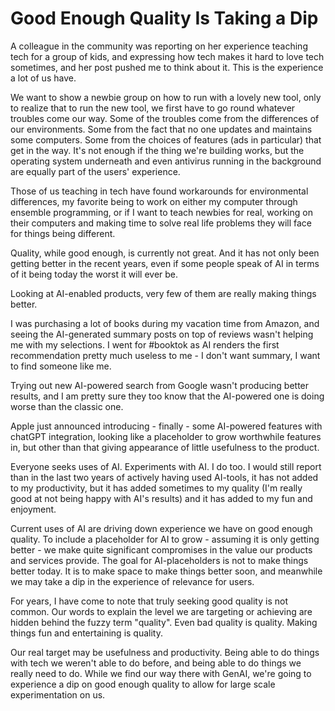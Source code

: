 # Good Enough Quality Is Taking a Dip

A colleague in the community was reporting on her experience teaching tech for a group of kids, and expressing how tech makes it hard to love tech sometimes, and her post pushed me to think about it. This is the experience a lot of us have.

We want to show a newbie group on how to run with a lovely new tool, only to realize that to run the new tool, we first have to go round whatever troubles come our way. Some of the troubles come from the differences of our environments. Some from the fact that no one updates and maintains some computers. Some from the choices of features (ads in particular) that get in the way. It's not enough if the thing we're building works, but the operating system underneath and even antivirus running in the background are equally part of the users' experience.

Those of us teaching in tech have found workarounds for environmental differences, my favorite being to work on either my computer through ensemble programming, or if I want to teach newbies for real, working on their computers and making time to solve real life problems they will face for things being different.

Quality, while good enough, is currently not great. And it has not only been getting better in the recent years, even if some people speak of AI in terms of it being today the worst it will ever be.

Looking at AI-enabled products, very few of them are really making things better.

I was purchasing a lot of books during my vacation time from Amazon, and seeing the AI-generated summary posts on top of reviews wasn't helping me with my selections. I went for #booktok as AI renders the first recommendation pretty much useless to me - I don't want summary, I want to find someone like me.

Trying out new AI-powered search from Google wasn't producing better results, and I am pretty sure they too know that the AI-powered one is doing worse than the classic one.

Apple just announced introducing - finally - some AI-powered features with chatGPT integration, looking like a placeholder to grow worthwhile features in, but other than that giving appearance of little usefulness to the product.

Everyone seeks uses of AI. Experiments with AI. I do too. I would still report than in the last two years of actively having used AI-tools, it has not added to my productivity, but it has added sometimes to my quality (I'm really good at not being happy with AI's results) and it has added to my fun and enjoyment.

Current uses of AI are driving down experience we have on good enough quality. To include a placeholder for AI to grow - assuming it is only getting better - we make quite significant compromises in the value our products and services provide. The goal for AI-placeholders is not to make things better today. It is to make space to make things better soon, and meanwhile we may take a dip in the experience of relevance for users.

For years, I have come to note that truly seeking good quality is not common. Our words to explain the level we are targeting or achieving are hidden behind the fuzzy term "quality". Even bad quality is quality. Making things fun and entertaining is quality.

Our real target may be usefulness and productivity. Being able to do things with tech we weren't able to do before, and being able to do things we really need to do. While we find our way there with GenAI, we're going to experience a dip on good enough quality to allow for large scale experimentation on us.  
